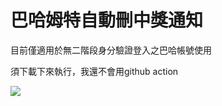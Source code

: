 # 巴哈姆特自動刪中獎通知
目前僅適用於無二階段身分驗證登入之巴哈帳號使用

須下載下來執行，我還不會用github action

[![](https://github.com/wuilliam104286/image_saves/blob/master/img/button/btn-dl-red-ch.png?raw=true)](https://github.com/wuilliam104286/bahamut-kill-useless-mail/releases/tag/v1.0)
